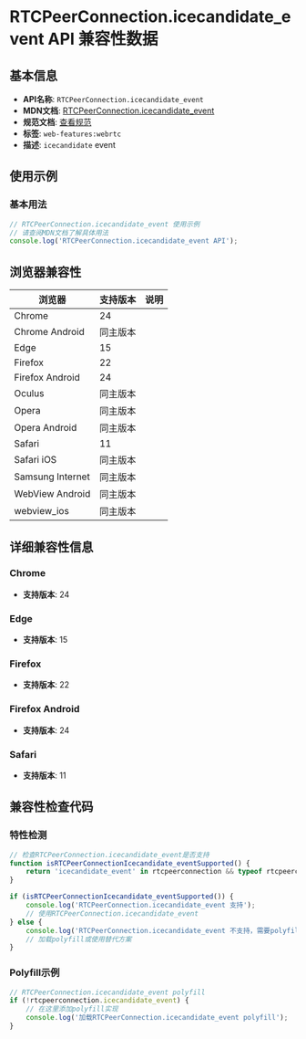 # RTCPeerConnection.icecandidate_event API 兼容性数据

## 基本信息

- **API名称**: `RTCPeerConnection.icecandidate_event`
- **MDN文档**: [RTCPeerConnection.icecandidate_event](https://developer.mozilla.org/docs/Web/API/RTCPeerConnection/icecandidate_event)
- **规范文档**: [查看规范](https://w3c.github.io/webrtc-pc/#dom-rtcpeerconnection-onicecandidate)
- **标签**: `web-features:webrtc`
- **描述**: `icecandidate` event

## 使用示例

### 基本用法

```javascript
// RTCPeerConnection.icecandidate_event 使用示例
// 请查阅MDN文档了解具体用法
console.log('RTCPeerConnection.icecandidate_event API');
```

## 浏览器兼容性

| 浏览器 | 支持版本 | 说明 |
|--------|----------|------|
| Chrome | 24 |  |
| Chrome Android | 同主版本 |  |
| Edge | 15 |  |
| Firefox | 22 |  |
| Firefox Android | 24 |  |
| Oculus | 同主版本 |  |
| Opera | 同主版本 |  |
| Opera Android | 同主版本 |  |
| Safari | 11 |  |
| Safari iOS | 同主版本 |  |
| Samsung Internet | 同主版本 |  |
| WebView Android | 同主版本 |  |
| webview_ios | 同主版本 |  |

## 详细兼容性信息

### Chrome

- **支持版本**: 24

### Edge

- **支持版本**: 15

### Firefox

- **支持版本**: 22

### Firefox Android

- **支持版本**: 24

### Safari

- **支持版本**: 11

## 兼容性检查代码

### 特性检测

```javascript
// 检查RTCPeerConnection.icecandidate_event是否支持
function isRTCPeerConnectionIcecandidate_eventSupported() {
    return 'icecandidate_event' in rtcpeerconnection && typeof rtcpeerconnection.icecandidate_event === 'function';
}

if (isRTCPeerConnectionIcecandidate_eventSupported()) {
    console.log('RTCPeerConnection.icecandidate_event 支持');
    // 使用RTCPeerConnection.icecandidate_event
} else {
    console.log('RTCPeerConnection.icecandidate_event 不支持，需要polyfill');
    // 加载polyfill或使用替代方案
}
```

### Polyfill示例

```javascript
// RTCPeerConnection.icecandidate_event polyfill
if (!rtcpeerconnection.icecandidate_event) {
    // 在这里添加polyfill实现
    console.log('加载RTCPeerConnection.icecandidate_event polyfill');
}
```

